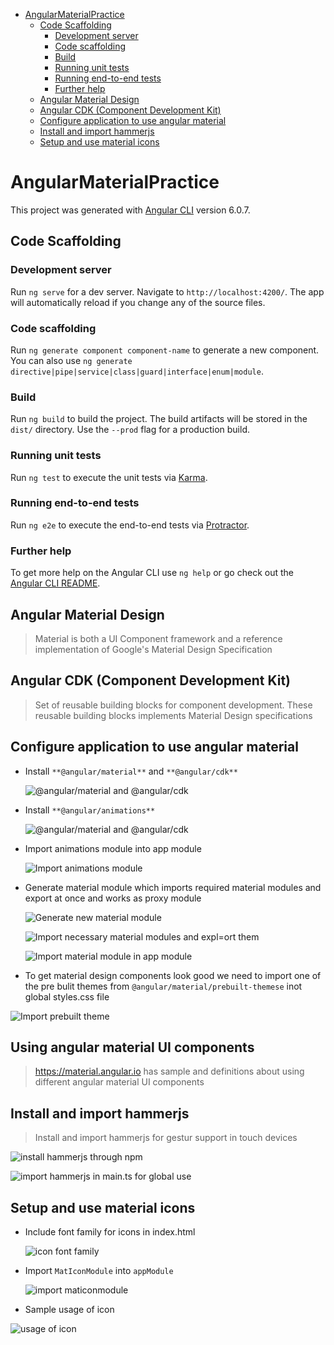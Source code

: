 <!-- TOC -->

- [AngularMaterialPractice](#angularmaterialpractice)
    - [Code Scaffolding](#code-scaffolding)
        - [Development server](#development-server)
        - [Code scaffolding](#code-scaffolding)
        - [Build](#build)
        - [Running unit tests](#running-unit-tests)
        - [Running end-to-end tests](#running-end-to-end-tests)
        - [Further help](#further-help)
    - [Angular Material Design](#angular-material-design)
    - [Angular CDK (Component Development Kit)](#angular-cdk-component-development-kit)
    - [Configure application to use angular material](#configure-application-to-use-angular-material)
    - [Install and import hammerjs](#install-and-import-hammerjs)
    - [Setup and use material icons](#setup-and-use-material-icons)

<!-- /TOC -->

# AngularMaterialPractice

This project was generated with [Angular CLI](https://github.com/angular/angular-cli) version 6.0.7.

## Code Scaffolding

### Development server

Run `ng serve` for a dev server. Navigate to `http://localhost:4200/`. The app will automatically reload if you change any of the source files.

### Code scaffolding

Run `ng generate component component-name` to generate a new component. You can also use `ng generate directive|pipe|service|class|guard|interface|enum|module`.

### Build

Run `ng build` to build the project. The build artifacts will be stored in the `dist/` directory. Use the `--prod` flag for a production build.

### Running unit tests

Run `ng test` to execute the unit tests via [Karma](https://karma-runner.github.io).

### Running end-to-end tests

Run `ng e2e` to execute the end-to-end tests via [Protractor](http://www.protractortest.org/).

### Further help

To get more help on the Angular CLI use `ng help` or go check out the [Angular CLI README](https://github.com/angular/angular-cli/blob/master/README.md).

## Angular Material Design

>Material is both a UI Component framework and a reference implementation of Google's Material Design Specification

## Angular CDK (Component Development Kit)
 
> Set of reusable building blocks for component development. These reusable building blocks implements Material Design specifications

## Configure application to use angular material

* Install `**@angular/material**` and `**@angular/cdk**`

  ![@angular/material and @angular/cdk](readme_images/1.install_angular_material_and_angular_cdk.JPG "Installing @angular/material and @angular/cdk")

* Install `**@angular/animations**`

  ![@angular/material and @angular/cdk](readme_images/2.install_angular_animations.JPG "Installing @angular/material and @angular/cdk")

* Import animations module into app module

   ![Import animations module](readme_images/3.import_animations_module_in_app_module.JPG "Import animations module")

* Generate material module which imports required material modules and export at once and works as proxy module

  ![Generate new material module](readme_images\4.gnerate_a_module_which_imports_all_material_modules_and_exports_it_at_once.JPG "Generate new material module")

  ![Import necessary material modules and expl=ort them](readme_images/5.import_necessary_material_design_modules_and_explort_them.JPG "Import necessary material modules")

  ![Import material module in app module](readme_images/6.import_material_module_in_app_module.JPG "Import material module in app module")

* To get material design components look good we need to import one of the pre bulit themes from `@angular/material/prebuilt-themese` inot global styles.css file

![Import prebuilt theme](readme_images/7.import_prebuilt_theme_from_prebuilt_material_themes.JPG "Import prebuilt theme")

  ## Using angular material UI components
  >https://material.angular.io has sample and definitions about using different angular material UI components

## Install and import hammerjs

>Install and import hammerjs for gestur support in touch devices

![install hammerjs through npm](readme_images/8.install_hammerjs_through_npm.JPG "install hammerjs through npm")

![import hammerjs in main.ts for global use](readme_images/9.import_hammerjs_in_main_ts.JPG "import hammerjs in main.ts for global use")

## Setup and use material icons

* Include font family for icons in index.html

  ![icon font family](readme_images/10.imprt_icon_font_family_in_index_html.JPG "icon font family")

* Import `MatIconModule` into `appModule`

  ![import maticonmodule](readme_images/11.import_mat_icon_module_into_app_module.JPG "import maticonmodule")

* Sample usage of icon

![usage of icon](readme_images/12.sample_usage_of_mat_icon.JPG "usage of icon")